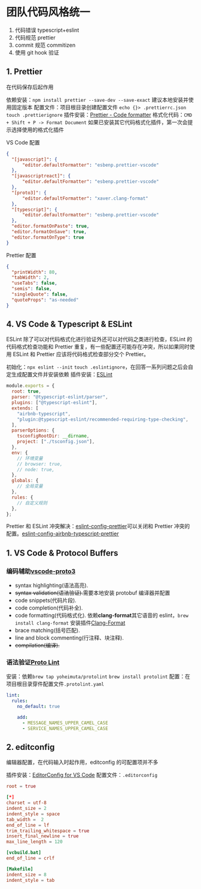 # 团队代码风格统一

1. 代码错误 typescript+eslint
2. 代码规范 prettier
3. commit 规范 commitizen
4. 使用 git hook 验证

## 1. Prettier

在代码保存后起作用

依赖安装：`npm install prettier --save-dev --save-exact` 建议本地安装并使用固定版本
配置文件：项目根目录创建配置文件 `echo {}> .prettierrc.json` `touch .prettierignore`
插件安装：[Prettier - Code formatter](https://marketplace.visualstudio.com/items?itemName=esbenp.prettier-vscode)
格式化代码：`CMD + Shift + P -> Format Document` 如果已安装其它代码格式化插件，第一次会提示选择使用的格式化插件

VS Code 配置

```JSON
{
  "[javascript]": {
      "editor.defaultFormatter": "esbenp.prettier-vscode"
  },
  "[javascriptreact]": {
      "editor.defaultFormatter": "esbenp.prettier-vscode"
  },
  "[proto3]": {
      "editor.defaultFormatter": "xaver.clang-format"
  },
  "[typescript]": {
      "editor.defaultFormatter": "esbenp.prettier-vscode"
  },
  "editor.formatOnPaste": true,
  "editor.formatOnSave": true,
  "editor.formatOnType": true
}
```

Prettier 配置

```JSON
{
  "printWidth": 80,
  "tabWidth": 2,
  "useTabs": false,
  "semis": false,
  "singleQuote": false,
  "quoteProps": "as-needed"
}
```

## 4. VS Code & Typescript & ESLint

ESLint 除了可以对代码格式化进行验证外还可以对代码之类进行检查，ESLint 的代码格式检查功能和 Prettier 重复，有一些配置还可能存在冲突，所以如果同时使用 ESLint 和 Prettier 应该将代码格式检查部分交个 Prettier。

初始化：`npx eslint --init` `touch .eslintignore`，在回答一系列问题之后会自定生成配置文件并安装依赖
插件安装：[ESLint](https://marketplace.visualstudio.com/items?itemName=dbaeumer.vscode-eslint)

```js
module.exports = {
  root: true,
  parser: "@typescript-eslint/parser",
  plugins: ["@typescript-eslint"],
  extends: [
    "airbnb-typescript",
    "plugin:@typescript-eslint/recommended-requiring-type-checking",
  ],
  parserOptions: {
    tsconfigRootDir: __dirname,
    project: ["./tsconfig.json"],
  },
  env: {
    // 环境变量
    // browser: true,
    // node: true,
  },
  globals: {
    // 全局变量
  },
  rules: {
    // 自定义规则
  },
};
```

Prettier 和 ESLint 冲突解决：[eslint-config-prettier](https://github.com/prettier/eslint-config-prettier)可以关闭和 Prettier 冲突的配置。[eslint-config-airbnb-typescript-prettier](https://www.npmjs.com/package/eslint-config-airbnb-typescript-prettier)

## 1. VS Code & Protocol Buffers

### 编码辅助[vscode-proto3](https://marketplace.visualstudio.com/items?itemName=zxh404.vscode-proto3)

- syntax highlighting(语法高亮).
- ~~syntax validation(语法验证).~~需要本地安装 protobuf 编译器并配置
- code snippets(代码片段).
- code completion(代码补全).
- code formatting(代码格式化). 依赖**clang-format**其它语音的 eslint，`brew install clang-format` 安装插件[Clang-Format](https://marketplace.visualstudio.com/items?itemName=xaver.clang-format)
- brace matching(括号匹配).
- line and block commenting(行注释、块注释).
- ~~compilation(编译).~~

### 语法验证[Proto Lint](https://marketplace.visualstudio.com/items?itemName=Plex.vscode-protolint)

安装：依赖`brew tap yoheimuta/protolint` `brew install protolint`
配置：在项目根目录穿件配置文件`.protolint.yaml`

```yaml
lint:
  rules:
    no_default: true

    add:
      - MESSAGE_NAMES_UPPER_CAMEL_CASE
      - SERVICE_NAMES_UPPER_CAMEL_CASE
```

## 2. editconfig

编辑器配置，在代码输入时起作用，editconfig 的可配置项并不多

插件安装：[EditorConfig for VS Code](https://marketplace.visualstudio.com/items?itemName=EditorConfig.EditorConfig)
配置文件：`.editorconfig`

```conf
root = true

[*]
charset = utf-8
indent_size = 2
indent_style = space
tab_width =  2
end_of_line = lf
trim_trailing_whitespace = true
insert_final_newline = true
max_line_length = 120

[vcbuild.bat]
end_of_line = crlf

[Makefile]
indent_size = 8
indent_style = tab

```

